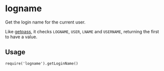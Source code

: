 # logname

Get the login name for the current user.

Like [getpass](http://docs.python.org/2/library/getpass.html), it checks `LOGNAME`, `USER`, `LNAME` and `USERNAME`, returning the first to have a value.


## Usage

`
require('logname').getLoginName()
`